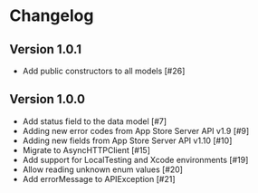 # Changelog

## Version 1.0.1
- Add public constructors to all models [#26]

## Version 1.0.0
- Add status field to the data model [#7]
- Adding new error codes from App Store Server API v1.9 [#9]
- Adding new fields from App Store Server API v1.10 [#10]
- Migrate to AsyncHTTPClient [#15]
- Add support for LocalTesting and Xcode environments [#19]
- Allow reading unknown enum values [#20]
- Add errorMessage to APIException [#21]
